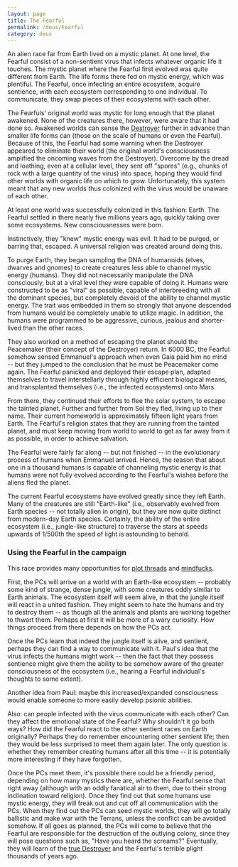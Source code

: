 ```yaml
---
layout: page
title: The Fearful
permalink: /deus/Fearful
category: deus
---
```

An alien race far from Earth lived on a mystic planet. At one level, the Fearful consist of a non-sentient virus that infects whatever organic life it touches. The mystic planet where the Fearful first evolved was quite different from Earth. The life forms there fed on mystic energy, which was plentiful. The Fearful, once infecting an entire ecosystem, acquire sentience, with each ecosystem corresponding to one individual. To communicate, they swap pieces of their ecosystems with each other.

The Fearfuls' original world was mystic for long enough that the planet awakened. None of the creatures there, however, were aware that it had done so. Awakened worlds can sense the [Destroyer](UniverseCreation) further in advance than smaller life forms can (those on the scale of humans or even the Fearful). Because of this, the Fearful had some warning when the Destroyer appeared to eliminate their world (the original world's consciousness amplified the oncoming waves from the Destroyer). Overcome by the dread and loathing, even at a cellular level, they sent off &quot;spores&quot; (e.g., chunks of rock with a large quantity of the virus) into space, hoping they would find other worlds with organic life on which to grow. Unfortunately, this system meant that any new worlds thus colonized with the virus would be unaware of each other.

At least one world was successfully colonized in this fashion: Earth. The Fearful settled in there nearly five millions years ago, quickly taking over some ecosystems. New consciousnesses were born.

Instinctively, they &quot;knew&quot; mystic energy was evil. It had to be purged, or barring that, escaped. A universal religion was created around doing this.

To purge Earth, they began sampling the DNA of humanoids (elves, dwarves and gnomes) to create creatures less able to channel mystic energy (humans). They did not necessarily manipulate the DNA consciously, but at a viral level they were capable of doing it. Humans were constructed to be as &quot;viral&quot; as possible, capable of interbreeding with all the dominant species, but completely devoid of the ability to channel mystic energy. The trait was embedded in them so strongly that anyone descended from humans would be completely unable to utilize magic. In addition, the humans were programmed to be aggressive, curious, jealous and shorter-lived than the other races.

They also worked on a method of escaping the planet should the Peacemaker (their concept of the Destroyer) return. In 6000 BC, the Fearful somehow sensed Emmanuel's approach when even Gaia paid him no mind -- but they jumped to the conclusion that he must be Peacemaker come again. The Fearful panicked and deployed their escape plan, adapted themselves to travel interstellarly through highly efficient biological means, and transplanted themselves (i.e., the infected ecosystems) onto Mars.

From there, they continued their efforts to flee the solar system, to escape the tainted planet. Further and further from Sol they fled, living up to their name. Their current homeworld is approximately fifteen light years from Earth. The Fearful's religion states that they are running from the tainted planet, and must keep moving from world to world to get as far away from it as possible, in order to achieve salvation.

The Fearful were fairly far along -- but not finished -- in the evolutionary process of humans when Emmanuel arrived.  Hence, the reason that about one in a thousand humans is capable of channeling mystic energy is that humans were not fully evolved according to the Fearful's wishes before the aliens fled the planet.

The current Fearful ecosystems have evolved greatly since they left Earth. Many of the creatures are still &quot;Earth-like&quot; (i.e., observably evolved from Earth species -- not totally alien in origin), but they are now quite distinct from modern-day Earth species. Certainly, the ability of the entire ecosystem (i.e., jungle-like structure) to traverse the stars at speeds upwards of 1/500th the speed of light is astounding to behold.


### Using the Fearful in the campaign

This race provides many opportunities for [plot threads](Plot) and [mindfucks](Mindfucks).

First, the PCs will arrive on a world with an Earth-like ecosystem -- probably some kind of strange, dense jungle, with some creatures oddly similar to Earth animals. The ecosystem itself will seem alive, in that the jungle itself will react in a united fashion. They might seem to hate the humans and try to destroy them -- as though all the animals and plants are working together to thwart them. Perhaps at first it will be more of a wary curiosity. How things proceed from there depends on how the PCs act.

Once the PCs learn that indeed the jungle itself is alive, and sentient, perhaps they can find a way to communicate with it. Paul's idea that the virus infects the humans might work -- then the fact that they possess sentience might give them the ability to be somehow aware of the greater consciousness of the ecosystem (i.e., hearing a Fearful individual's thoughts to some extent).

Another idea from Paul: maybe this increased/expanded consciousness would enable someone to more easily develop psionic abilities.

Also: can people infected with the virus communicate with each other? Can they affect the emotional state of the Fearful? Why shouldn't it go both ways? How did the Fearful react to the other sentient races on Earth originally? Perhaps they do remember encountering other sentient life; then they would be less surprised to meet them again later. The only question is whether they remember creating humans after all this time -- it is potentially more interesting if they have forgotten.

Once the PCs meet them, it's possible there could be a friendly period, depending on how many mystics there are, whether the Fearful sense that right away (although with an oddly fanatical air to them, due to their strong inclination toward religion). Once they find out that some humans use mystic energy, they will freak out and cut off all communication with the PCs. When they find out the PCs can seed mystic worlds, they will go totally ballistic and make war with the Terrans, unless the conflict can be avoided somehow. If all goes as planned, the PCs will come to believe that the Fearful are responsible for the destruction of the outlying colony, since they will pose questions such as, &quot;Have you heard the screams?&quot; Eventually, they will learn of the [true Destroyer](UniverseCreation) and the Fearful's terrible plight thousands of years ago.
